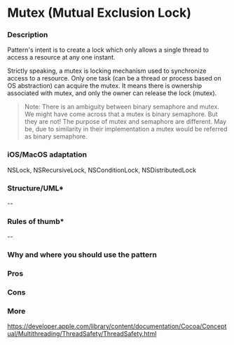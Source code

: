 
# Mutex (Mutual Exclusion Lock)

### Description </br>
Pattern's intent is to create a lock which only allows a single thread to access a resource at any one instant.  </br>

Strictly speaking, a mutex is locking mechanism used to synchronize access to a resource. Only one task (can be a thread or process based on OS abstraction) can acquire the mutex. It means there is ownership associated with mutex, and only the owner can release the lock (mutex). </br>

> Note: There is an ambiguity between binary semaphore and mutex. We might have come across that a mutex is binary semaphore. But they are not! The purpose of mutex and semaphore are different. May be, due to similarity in their implementation a mutex would be referred as binary semaphore. </br>

### iOS/MacOS adaptation </br>
NSLock, NSRecursiveLock, NSConditionLock, NSDistributedLock </br>

### Structure/UML*
--

### Rules of thumb*
--

### Why and where you should use the pattern

### Pros </br>

### Cons </br>

### More
https://developer.apple.com/library/content/documentation/Cocoa/Conceptual/Multithreading/ThreadSafety/ThreadSafety.html
